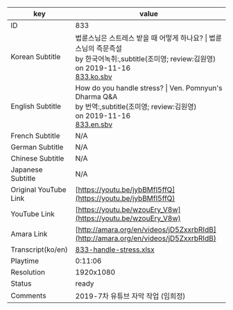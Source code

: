 |  key  |  value  |
|-------|---------|
| ID            | 833 |
| Korean Subtitle | 법륜스님은 스트레스 받을 때 어떻게 하나요? \| 법륜스님의 즉문즉설<br>by 한국어녹취:,subtitle(조미영; review:김원영)<br>on 2019-11-16<br>[833.ko.sbv](https://github.com/jungtosociety/dharma-qna/raw/master/sub/833/833.ko.sbv)<br>|
| English Subtitle | How do you handle stress? \| Ven. Pomnyun's Dharma Q&A<br>by 번역:,subtitle(조미영; review:김원영)<br>on 2019-11-16<br>[833.en.sbv](https://github.com/jungtosociety/dharma-qna/raw/master/sub/833/833.en.sbv)<br>|
| French Subtitle | N/A |
| German Subtitle | N/A |
| Chinese Subtitle | N/A |
| Japanese Subtitle | N/A |
| Original YouTube Link  | [https://youtu.be/jybBMfI5ffQ](https://youtu.be/jybBMfI5ffQ) |
| YouTube Link  | [https://youtu.be/wzouEry_V8w](https://youtu.be/wzouEry_V8w) |
| Amara Link    | [http://amara.org/en/videos/jD5ZxxrbRIdB](http://amara.org/en/videos/jD5ZxxrbRIdB) |
| Transcript(ko/en) | [833-handle-stress.xlsx](https://github.com/jungtosociety/dharma-qna/raw/master/sub/833/833-handle-stress.xlsx) |
| Playtime | 0:11:06 |
| Resolution | 1920x1080|
| Status | ready |
| Comments | 2019-7차 유튜브 자막 작업 (임희정) |
